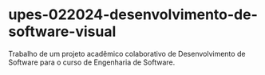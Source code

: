 # upes-022024-desenvolvimento-de-software-visual
Trabalho de um projeto acadêmico colaborativo de Desenvolvimento de Software para o curso de Engenharia de Software.
